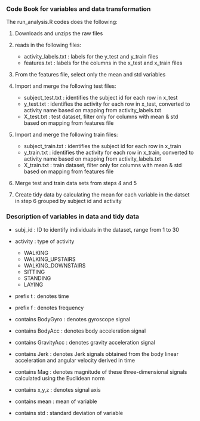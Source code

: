 ### Code Book for variables and data transformation

The run_analysis.R codes does the following:

1. Downloads and unzips the raw files

2. reads in the following files:
    + activity_labels.txt : labels for the y_test and y_train files
    + features.txt : labels for the columns in the x_test and x_train files  
    
3. From the features file, select only the mean and std variables 

4. Import and merge the following test files:
    + subject_test.txt : identifies the subject id for each row in x_test
    + y_test.txt : identifies the activity for each row in x_test, converted to activity name based on mapping from activity_labels.txt
    + X_test.txt : test dataset, filter only for columns with mean & std based on mapping from features file  

5. Import and merge the following train files:
    + subject_train.txt : identifies the subject id for each row in x_train
    + y_train.txt : identifies the activity for each row in x_train, converted to activity name based on mapping from activity_labels.txt
    + X_train.txt : train dataset, filter only for columns with mean & std based on mapping from features file  

6. Merge test and train data sets from steps 4 and 5

7. Create tidy data by calculating the mean for each variable in the datset in step 6 grouped by subject id and activity
    
    
### Description of variables in data and tidy data

* subj_id : ID to identify individuals in the dataset, range from 1 to 30

* activity : type of activity
    + WALKING
    + WALKING_UPSTAIRS
    + WALKING_DOWNSTAIRS
    + SITTING
    + STANDING
    + LAYING

* prefix t : denotes time

* prefix f : denotes frequency

* contains BodyGyro : denotes gyroscope signal

* contains BodyAcc : denotes body acceleration signal

* contains GravityAcc : denotes gravity acceleration signal

* contains Jerk : denotes Jerk signals obtained from the body linear acceleration and angular velocity derived in time 

* contains Mag : denotes magnitude of these three-dimensional signals calculated using the Euclidean norm

* contains x,y,z : denotes signal axis

* contains mean : mean of variable

* contains std : standard deviation of variable

